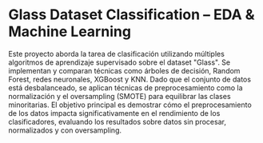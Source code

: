 # Glass Dataset Classification – EDA & Machine Learning

Este proyecto aborda la tarea de clasificación utilizando múltiples algoritmos de aprendizaje supervisado sobre el dataset "Glass". Se implementan y comparan técnicas como árboles de decisión, Random Forest, redes neuronales, XGBoost y KNN. Dado que el conjunto de datos está desbalanceado, se aplican técnicas de preprocesamiento como la normalización y el oversampling (SMOTE) para equilibrar las clases minoritarias. El objetivo principal es demostrar cómo el preprocesamiento de los datos impacta significativamente en el rendimiento de los clasificadores, evaluando los resultados sobre datos sin procesar, normalizados y con oversampling.
